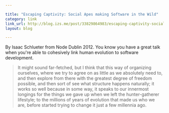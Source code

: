 ```yaml
---

title: "Escaping Captivity: Social Apes making Software in the Wild"
category: link
link_url: http://blog.izs.me/post/33829864983/escaping-captivity-social-apes-making-software-in-the
layout: blog

---
```


By Isaac Schlueter from Node Dublin 2012. You know you have a great talk when you're able to cohesively link human evolution to software development.

> It might sound far-fetched, but I think that this way of organizing ourselves, where we try to agree on as little as we absolutely need to, and then explore from there with the greatest degree of freedom possible, and then sort of see what structure happens naturally; it works so well because in some way, it speaks to our innermost longings for the things we gave up when we left the hunter-gatherer lifestyle; to the millions of years of evolution that made us who we are, before started trying to change it just a few millennia ago.
